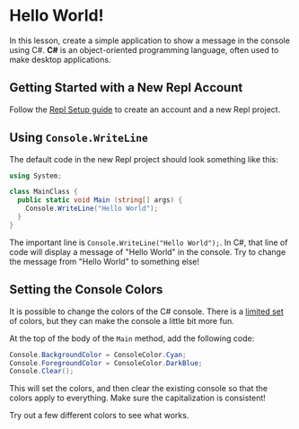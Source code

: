 # Hello World!
In this lesson, create a simple application to show a message in the console using C#. **C#** is an object-oriented programming language, often used to make desktop applications.

## Getting Started with a New Repl Account
Follow the [Repl Setup guide](../ReplSetup.md) to create an account and a new Repl project.

## Using `Console.WriteLine`
The default code in the new Repl project should look something like this:

```cs
using System;

class MainClass {
  public static void Main (string[] args) {
    Console.WriteLine("Hello World");
  }
}
```

The important line is `Console.WriteLine("Hello World");`. In C#, that line of code will display a message of "Hello World" in the console. Try to change the message from "Hello World" to something else!

## Setting the Console Colors
It is possible to change the colors of the C# console. There is a [limited set](https://docs.microsoft.com/en-us/dotnet/api/system.consolecolor?view=netframework-4.8) of colors, but they can make the console a little bit more fun.

At the top of the body of the `Main` method, add the following code:

```cs
Console.BackgroundColor = ConsoleColor.Cyan;
Console.ForegroundColor = ConsoleColor.DarkBlue;
Console.Clear();
```

This will set the colors, and then clear the existing console so that the colors apply to everything. Make sure the capitalization is consistent!

Try out a few different colors to see what works.